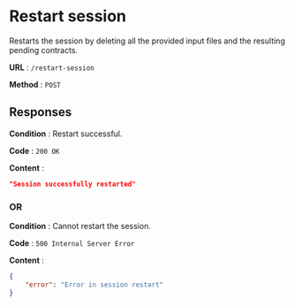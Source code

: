 # Restart session

Restarts the session by deleting all the provided input files and the resulting pending contracts.

**URL** : `/restart-session`

**Method** : `POST`

## Responses

**Condition** : Restart successful.

**Code** : `200 OK`

**Content** : 

```json
"Session successfully restarted"
```

### OR

**Condition** : Cannot restart the session.

**Code** : `500 Internal Server Error`

**Content** : 
```json
{
    "error": "Error in session restart"
}
```